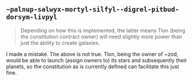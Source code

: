 ## `~palnup-salwyx-mortyl-silfyl--digrel-pitbud-dorsym-livpyl`
> Depending on how this is implemented, the latter means Tlon (being the constitution contract owner) will need slightly more power than just the ability to create galaxies.

I made a mistake. The above is not true. Tlon, being the owner of ~zod, would be able to launch (assign owners to) its stars and subsequently their planets, so the constitution as is currently defined can facilitate this just fine.